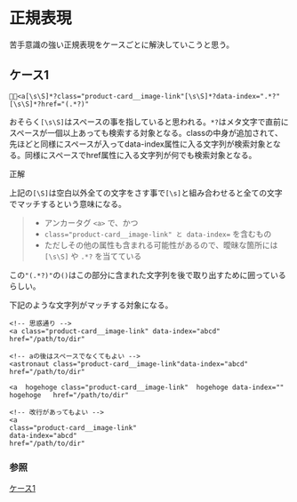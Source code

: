 # 正規表現
苦手意識の強い正規表現をケースごとに解決していこうと思う。

## ケース1

    <a[\s\S]*?class="product-card__image-link"[\s\S]*?data-index=".*?"[\s\S]*?href="(.*?)"

おそらく`[\s\S]`はスペースの事を指していると思われる。`*?`はメタ文字で直前にスペースが一個以上あっても検索する対象となる。classの中身が追加されて、先ほどと同様にスペースが入ってdata-index属性に入る文字列が検索対象となる。同様にスペースでhref属性に入る文字列が何でも検索対象となる。

正解

上記の`[\S]`は空白以外全ての文字をさす事で`[\s]`と組み合わせると全ての文字でマッチするという意味になる。

>- アンカータグ `<a>` で、かつ
>- `class="product-card__image-link" と data-index=` を含むもの
>- ただしその他の属性も含まれる可能性があるので、曖昧な箇所には `[\s\S]` や `.*?` を当てている

この`"(.*?)"`の`()`はこの部分に含まれた文字列を後で取り出すために囲っているらしい。

下記のような文字列がマッチする対象になる。

    <!-- 思惑通り -->
    <a class="product-card__image-link" data-index="abcd" href="/path/to/dir"

    <!-- aの後はスペースでなくてもよい -->
    <astronaut class="product-card__image-link"data-index="abcd" href="/path/to/dir"

    <a  hogehoge class="product-card__image-link"  hogehoge data-index="" hogehoge   href="/path/to/dir"

    <!-- 改行があってもよい -->
    <a  
    class="product-card__image-link" 
    data-index="abcd" 
    href="/path/to/dir"

### 参照
[ケース1](https://ja.stackoverflow.com/questions/69567/%e6%ad%a3%e8%a6%8f%e8%a1%a8%e7%8f%be%e3%81%ae-s-s-%e3%81%ab%e3%81%a4%e3%81%84%e3%81%a6/69589#69589)